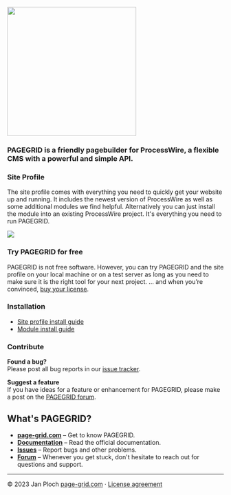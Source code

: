 [<img src="https://page-grid.com/github-assets/pagegrid-logo.png" width="300" />](https://page-grid.com)

### PAGEGRID is a friendly pagebuilder for ProcessWire, a flexible CMS with a powerful and simple API. 

### Site Profile
The site profile comes with everything you need to quickly get your website up and running. It includes the newest version of ProcessWire as well as some additional modules we find helpful. Alternatively you can just install the module into an existing ProcessWire project. It's everything you need to run PAGEGRID.

<img src="https://page-grid.com/github-assets/pagegrid-screen.png" />

### Try PAGEGRID for free  
PAGEGRID is not free software. However, you can try PAGEGRID and the site profile on your local machine or on a test server as long as you need to make sure it is the right tool for your next project. … and when you’re convinced, [buy your license](https://page-grid.com/buy).

### Installation
- [Site profile install guide](http://pgrid-website.test/docs/#/installation)
- [Module install guide](http://pgrid-website.test/docs/#/developer/installation)

### Contribute

**Found a bug?**  
Please post all bug reports in our [issue tracker](https://github.com/FieldtypePageGrid/issues).

**Suggest a feature**  
If you have ideas for a feature or enhancement for PAGEGRID, please make a post on the [PAGEGRID forum](https://processwire.com/talk/forum/64-pagegrid/).

## What's PAGEGRID?
- **[page-grid.com](https://page-grid.com)** – Get to know PAGEGRID.
- **[Documentation](https://page-grid.com/docs/)** – Read the official documentation.
- **[Issues](https://github.com/FieldtypePageGrid/issues)** – Report bugs and other problems.
- **[Forum](https://processwire.com/talk/forum/64-pagegrid/)** – Whenever you get stuck, don't hesitate to reach out for questions and support.

---

© 2023 Jan Ploch
[page-grid.com](https://page-grid.com) · [License agreement](https://github.com/FieldtypePageGrid/license)
